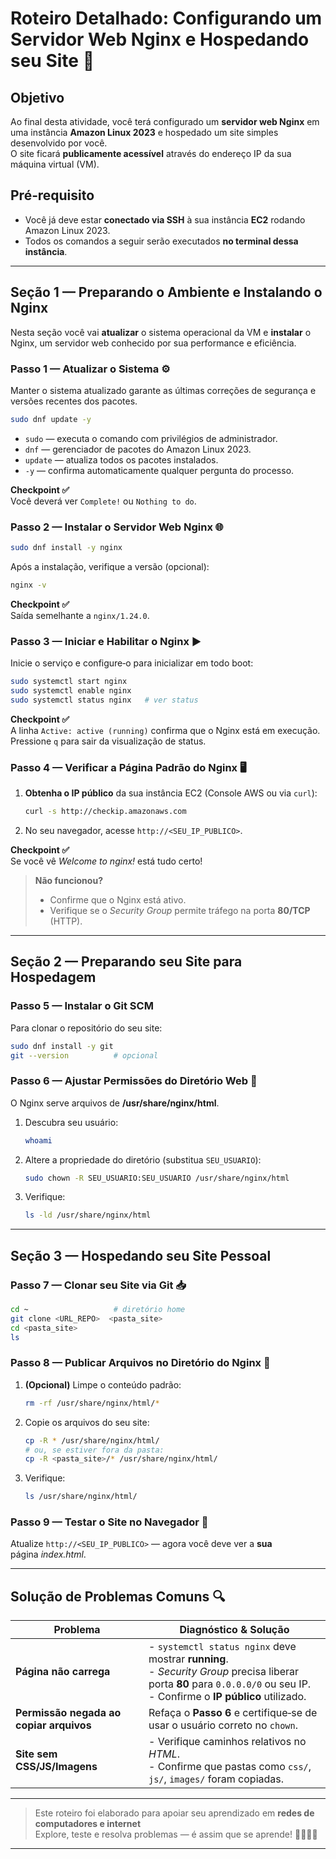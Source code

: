 
# Roteiro Detalhado: Configurando um Servidor Web Nginx e Hospedando seu Site 🚀

## Objetivo
Ao final desta atividade, você terá configurado um **servidor web Nginx** em uma instância **Amazon Linux 2023** e hospedado um site simples desenvolvido por você.  
O site ficará **publicamente acessível** através do endereço IP da sua máquina virtual (VM).

## Pré‑requisito
- Você já deve estar **conectado via SSH** à sua instância **EC2** rodando Amazon Linux 2023.  
- Todos os comandos a seguir serão executados **no terminal dessa instância**.

---

## Seção 1 — Preparando o Ambiente e Instalando o Nginx

Nesta seção você vai **atualizar** o sistema operacional da VM e **instalar** o Nginx, um servidor web conhecido por sua performance e eficiência.

### Passo 1 — Atualizar o Sistema ⚙️
Manter o sistema atualizado garante as últimas correções de segurança e versões recentes dos pacotes.

```bash
sudo dnf update -y
```

- `sudo` — executa o comando com privilégios de administrador.  
- `dnf` — gerenciador de pacotes do Amazon Linux 2023.  
- `update` — atualiza todos os pacotes instalados.  
- `-y` — confirma automaticamente qualquer pergunta do processo.

**Checkpoint ✅**  
Você deverá ver `Complete!` ou `Nothing to do`.

### Passo 2 — Instalar o Servidor Web Nginx 🌐
```bash
sudo dnf install -y nginx
```

Após a instalação, verifique a versão (opcional):

```bash
nginx -v
```

**Checkpoint ✅**  
Saída semelhante a `nginx/1.24.0`.

### Passo 3 — Iniciar e Habilitar o Nginx ▶️
Inicie o serviço e configure‑o para inicializar em todo boot:

```bash
sudo systemctl start nginx
sudo systemctl enable nginx
sudo systemctl status nginx   # ver status
```

**Checkpoint ✅**  
A linha `Active: active (running)` confirma que o Nginx está em execução.  
Pressione `q` para sair da visualização de status.

### Passo 4 — Verificar a Página Padrão do Nginx 🖥️
1. **Obtenha o IP público** da sua instância EC2 (Console AWS ou via `curl`):

   ```bash
   curl -s http://checkip.amazonaws.com
   ```

2. No seu navegador, acesse `http://<SEU_IP_PUBLICO>`.

**Checkpoint ✅**  
Se você vê *Welcome to nginx!* está tudo certo!

> **Não funcionou?**  
> - Confirme que o Nginx está ativo.  
> - Verifique se o *Security Group* permite tráfego na porta **80/TCP** (HTTP).

---

## Seção 2 — Preparando seu Site para Hospedagem

### Passo 5 — Instalar o Git SCM
Para clonar o repositório do seu site:

```bash
sudo dnf install -y git
git --version          # opcional
```

### Passo 6 — Ajustar Permissões do Diretório Web 📂
O Nginx serve arquivos de **/usr/share/nginx/html**.

1. Descubra seu usuário:
   ```bash
   whoami
   ```
2. Altere a propriedade do diretório (substitua `SEU_USUARIO`):
   ```bash
   sudo chown -R SEU_USUARIO:SEU_USUARIO /usr/share/nginx/html
   ```
3. Verifique:
   ```bash
   ls -ld /usr/share/nginx/html
   ```

---

## Seção 3 — Hospedando seu Site Pessoal

### Passo 7 — Clonar seu Site via Git 📥
```bash
cd ~                   # diretório home
git clone <URL_REPO>  <pasta_site>
cd <pasta_site>
ls
```

### Passo 8 — Publicar Arquivos no Diretório do Nginx 🚀
1. **(Opcional)** Limpe o conteúdo padrão:
   ```bash
   rm -rf /usr/share/nginx/html/*
   ```
2. Copie os arquivos do seu site:
   ```bash
   cp -R * /usr/share/nginx/html/
   # ou, se estiver fora da pasta:
   cp -R <pasta_site>/* /usr/share/nginx/html/
   ```
3. Verifique:
   ```bash
   ls /usr/share/nginx/html/
   ```

### Passo 9 — Testar o Site no Navegador 🎉
Atualize `http://<SEU_IP_PUBLICO>` — agora você deve ver a **sua** página *index.html*.

---

## Solução de Problemas Comuns 🔍

| Problema | Diagnóstico & Solução |
|----------|-----------------------|
| **Página não carrega** | - `systemctl status nginx` deve mostrar **running**.<br>- *Security Group* precisa liberar porta **80** para `0.0.0.0/0` ou seu IP.<br>- Confirme o **IP público** utilizado. |
| **Permissão negada ao copiar arquivos** | Refaça o **Passo 6** e certifique‑se de usar o usuário correto no `chown`. |
| **Site sem CSS/JS/Imagens** | - Verifique caminhos relativos no *HTML*.<br>- Confirme que pastas como `css/`, `js/`, `images/` foram copiadas. |

---

> Este roteiro foi elaborado para apoiar seu aprendizado em **redes de computadores e internet**  
> Explore, teste e resolva problemas — é assim que se aprende! 👩‍💻👨‍💻

---

